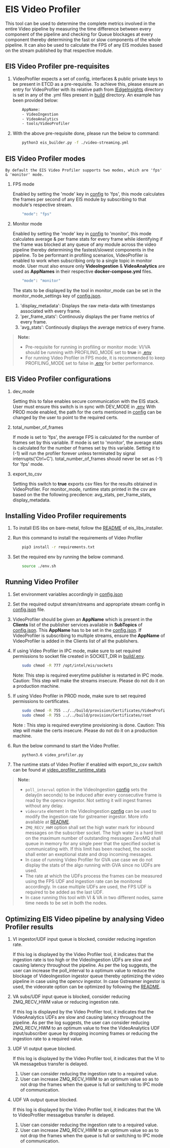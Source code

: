 # EIS Video Profiler

This tool can be used to determine the complete metrics involved in the entire Video pipeline by
measuring the time difference between every component of the pipeline and checking for Queue blockages
at every component thereby determining the fast or slow components of the whole pipeline.
It can also be used to calculate the FPS of any EIS modules based on the stream published by that respective
module.

## EIS Video Profiler pre-requisites

1. VideoProfiler expects a set of config, interfaces & public private keys to be present in ETCD as a pre-requisite.
    To achieve this, please ensure an entry for VideoProfiler with its relative path from [IEdgeInsights](../../) directory is set in any of the .yml files present in [build](../../build) directory. An example has been provided below:
    ```sh
        AppName:
        - VideoIngestion
        - VideoAnalytics
        - tools/VideoProfiler
    ```

2. With the above pre-requisite done, please run the below to command:
    ```sh
        python3 eis_builder.py -f ./video-streaming.yml
    ```

## EIS Video Profiler modes

    By default the EIS Video Profiler supports two modes, which are 'fps' & 'monitor' mode.

1. FPS mode

    Enabled by setting the 'mode' key in [config](./config.json) to 'fps', this mode calculates the frames
    per second of any EIS module by subscribing to that module's respective stream.
    ```sh
        "mode": "fps"
    ```

2. Monitor mode

    Enabled by setting the 'mode' key in [config](./config.json) to 'monitor', this mode calculates average & per frame stats
    for every frame while identifying if the frame was blocked at any queue of any module across the video pipeline thereby
    determining the fastest/slowest components in the pipeline.
    To be performant in profiling scenarios, VideoProfiler is enabled to work when subscribing only to a single topic in monitor mode. User must also ensure only **VideoIngestion** & **VideoAnalytics** are used as **AppNames** in their respective **docker-compose.yml** files.
    ```sh
        "mode": "monitor"
    ```

    The stats to be displayed by the tool in monitor_mode can be set in the monitor_mode_settings key of [config.json](config.json).
    1. 'display_metadata': Displays the raw meta-data with timestamps associated with every frame.
    2. 'per_frame_stats': Continously displays the per frame metrics of every frame.
    3. 'avg_stats': Continously displays the average metrics of every frame.

  > **Note:**
  > * Pre-requisite for running in profiling or monitor mode: VI/VA should be running with PROFILING_MODE set to **true** in [.env](../../build/.env)
  > * For running Video Profiler in FPS mode, it is recommended to keep PROFILING_MODE set to false in [.env](../../build/.env) for better performance.

## EIS Video Profiler configurations

1. dev_mode

    Setting this to false enables secure communication with the EIS stack. User must ensure this switch is in sync with DEV_MODE in [.env](../../build/.env)
    With PROD mode enabled, the path for the certs mentioned in [config](./config.json) can be changed by the user to point to the required certs.

2. total_number_of_frames

    If mode is set to 'fps', the average FPS is calculated for the number of frames set by this variable.
    If mode is set to 'monitor', the average stats is calculated for the number of frames set by this variable.
    Setting it to (-1) will run the profiler forever unless terminated by signal interrupts('Ctrl+C').
    total_number_of_frames should never be set as (-1) for 'fps' mode.

3. export_to_csv

    Setting this switch to **true** exports csv files for the results obtained in VideoProfiler. For monitor_mode, runtime stats printed in the csv
    are based on the the following precdence: avg_stats, per_frame_stats, display_metadata.

## Installing Video Profiler requirements

1. To install EIS libs on bare-metal, follow the [README](../../common/README.md) of eis_libs_installer.

2. Run this command to install the requirements of Video Profiler

    ```sh
        pip3 install -r requirements.txt
    ```

3. Set the required env by running the below command.

    ```sh
        source ./env.sh
    ```

## Running Video Profiler

1. Set environment variables accordingly in [config.json](config.json)

2. Set the required output stream/streams and appropriate stream config in [config.json](config.json) file.

3. VideoProfiler should be given an **AppName** which is present in the **Clients** list of the publisher services available in **SubTopics** of [config.json](config.json). This **AppName** has to be set in the [config.json](config.json). If VideoProfiler is subscribing to multiple streams, ensure the **AppName** of VideoProfiler is added in the Clients list of all the publishers.

4. If using Video Profiler in IPC mode, make sure to set required permissions to socket file created in SOCKET_DIR in [build/.env](../../build/.env).

    ```sh
        sudo chmod -R 777 /opt/intel/eis/sockets
    ```
    Note: This step is required everytime publisher is restarted in IPC mode.
    Caution: This step will make the streams insecure. Please do not do it on a production machine.

5. If using Video Profiler in PROD mode, make sure to set required permissions to certificates.

    ```sh
        sudo chmod -R 755 ../../build/provision/Certificates/VideoProfiler
        sudo chmod -R 755 ../../build/provision/Certificates/root
    ```
    Note : This step is required everytime provisioning is done.
    Caution: This step will make the certs insecure. Please do not do it on a production machine.

6. Run the below command to start the Video Profiler.

    ```sh
        python3.6 video_profiler.py
    ```

7. The runtime stats of Video Profiler if enabled with export_to_csv switch can be found at [video_profiler_runtime_stats](video_profiler_runtime_stats.csv)

  > **Note:**
  > * `poll_interval` option in the VideoIngestion [config](../../VideoIngestion/config.json) sets the delay(in seconds)
      to be induced after every consecutive frame is read by the opencv ingestor.
      Not setting it will ingest frames without any delay.
  > * `videorate` element in the VideoIngestion [config](../../VideoIngestion/config.json) can be used to modify the
      ingestion rate for gstreamer ingestor.
      More info available at [README](../../VideoIngestion/README.md).
  > * `ZMQ_RECV_HWM` option shall set the high water mark for inbound messages on the subscriber socket.
      The high water is a hard limit on the maximum number of outstanding messages ZeroMQ shall queue in memory for
      any single peer that the specified socket is communicating with.
      If this limit has been reached, the socket shall enter an exeptional state and drop incoming messages.
  > * In case of running Video Profiler for GVA use case we do not display the stats of the algo running with GVA since no
      UDFs are used.
  > * The rate at which the UDFs process the frames can be measured using the FPS UDF and ingestion rate can be monitored accordingly.
      In case multiple UDFs are used, the FPS UDF is required to be added as the last UDF.
  > * In case running this tool with VI & VA in two different nodes, same time needs to be set in both the nodes.

## Optimizing EIS Video pipeline by analysing Video Profiler results

1. VI ingestor/UDF input queue is blocked, consider reducing ingestion rate.

    If this log is displayed by the Video Profiler tool, it indicates that the ingestion rate is too high or the VideoIngestion
    UDFs are slow and causing latency throughout the pipeline.
    As per the log suggests, the user can increase the poll_interval to a optimum value to reduce the blockage of VideoIngestion
    ingestor queue thereby optimizing the video pipeline in case using the opencv ingestor.
    In case Gstreamer ingestor is used, the videorate option can be optimized by following the [README](../../VideoIngestion/README.md).

2. VA subs/UDF input queue is blocked, consider reducing ZMQ_RECV_HWM value or reducing ingestion rate.

    If this log is displayed by the Video Profiler tool, it indicates that the VideoAnalytics UDFs are slow and causing latency
    throughout the pipeline.
    As per the log suggests, the user can consider reducing ZMQ_RECV_HWM to an optimum value to free the VideoAnalytics UDF input/subscriber
    queue by dropping incoming frames or reducing the ingestion rate to a required value.

3. UDF VI output queue blocked.

    If this log is displayed by the Video Profiler tool, it indicates that the VI to VA messagebus transfer is delayed.
    1. User can consider reducing the ingestion rate to a required value.
    2. User can increase ZMQ_RECV_HWM to an optimum value so as to not drop
    the frames when the queue is full or switching to IPC mode of communication.

4. UDF VA output queue blocked.

    If this log is displayed by the Video Profiler tool, it indicates that the VA to VideoProfiler messagebus transfer is delayed.
    1. User can consider reducing the ingestion rate to a required value.
    2. User can increase ZMQ_RECV_HWM to an optimum value so as to not drop
    the frames when the queue is full or switching to IPC mode of communication.
